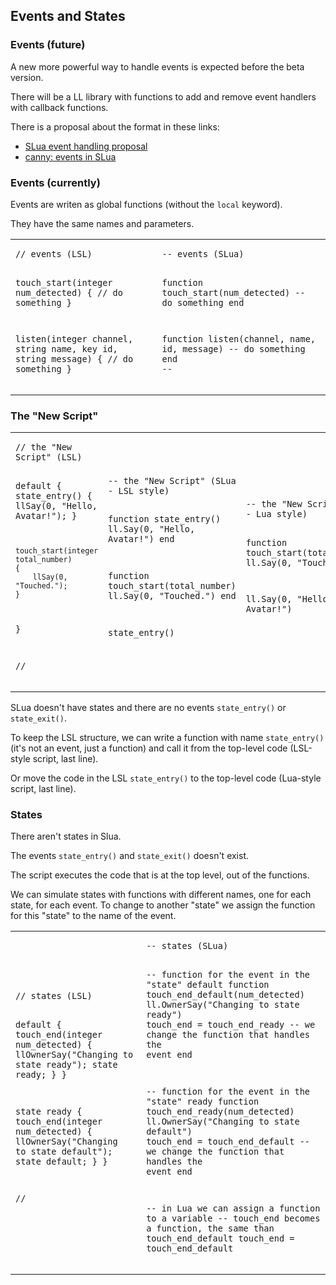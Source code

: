 ## Events and States

### Events (future)

A new more powerful way to handle events is expected before the beta version.

There will be a LL library with functions to add and remove event handlers with callback functions.

There is a proposal about the format in these links:
- [SLua event handling proposal](https://github.com/secondlife/issues/pull/3)
- [canny: events in SLua](https://feedback.secondlife.com/slua-alpha/p/events-in-slua)

### Events (currently)

Events are writen as global functions (without the <code class="language-slua">local</code> keyword).

They have the same names and parameters.

<table><tr><td>
<pre class="language-lsl"><code class="language-lsl">// events (LSL)

touch_start(integer num_detected)
{
    // do something
}

listen(integer channel, string name, key id, string message)
{
    // do something
}</code></pre>
</td><td>
<pre class="language-slua line-numbers"><code class="language-slua">-- events (SLua)

function touch_start(num_detected)
    -- do something
end


function listen(channel, name, id, message)
    -- do something
end
--</code></pre>
</td></tr></table>

### The "New Script"

<table><tr><td>
<pre class="language-lsl"><code class="language-lsl">// the "New Script" (LSL)

default
{
    state_entry()
    {
        llSay(0, "Hello, Avatar!");
    }

    touch_start(integer total_number)
    {
        llSay(0, "Touched.");
    }
}

//</code></pre>
</td><td>
<pre class="language-slua"><code class="language-slua">-- the "New Script" (SLua - LSL style)



function state_entry()
    ll.Say(0, "Hello, Avatar!")
end


function touch_start(total_number)
   ll.Say(0, "Touched.")
end



state_entry()</code></pre>
</td><td>
<pre class="language-slua"><code class="language-slua">-- the "New Script" (SLua - Lua style)








function touch_start(total_number)
   ll.Say(0, "Touched.")
end



ll.Say(0, "Hello, Avatar!")</code></pre>
</td></tr></table>


SLua doesn't have states and there are no events <code class="language-lsl">state_entry()</code> or <code class="language-lsl">state_exit()</code>.

To keep the LSL structure, we can write a function with name <code class="language-slua">state_entry()</code> (it's not an event, just a function) and call it from the top-level code (LSL-style script, last line).

Or move the code in the LSL <code class="language-lsl">state_entry()</code> to the top-level code (Lua-style script, last line).

### States

There aren't states in Slua.

The events <code class="language-lsl">state_entry()</code> and <code class="language-lsl">state_exit()</code> doesn't exist.

The script executes the code that is at the top level, out of the functions.

We can simulate states with functions with different names, one for each state, for each event. To change to another "state" we assign the function for this "state" to the name of the event.

<table><tr><td>
<pre class="language-lsl"><code class="language-lsl">// states (LSL)

default
{
    touch_end(integer num_detected)
    {
        llOwnerSay("Changing to state ready");
        state ready;
    }
}

state ready
{
    touch_end(integer num_detected)
    {
        llOwnerSay("Changing to state default");
        state default;
    }
}


//</code></pre>
</td><td>
<pre class="language-slua line-numbers"><code class="language-slua">-- states (SLua)


-- function for the event in the "state" default
function touch_end_default(num_detected)
    ll.OwnerSay("Changing to state ready")
    touch_end = touch_end_ready  -- we change the function that handles the event
end




-- function for the event in the "state" ready
function touch_end_ready(num_detected)
    ll.OwnerSay("Changing to state default")
    touch_end = touch_end_default  -- we change the function that handles the event
end


-- in Lua we can assign a function to a variable
-- touch_end becomes a function, the same than touch_end_default
touch_end = touch_end_default</code></pre>
</td></tr></table>
